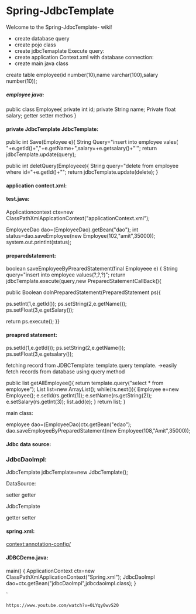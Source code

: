 # Spring-JdbcTemplate

Welcome to the Spring-JdbcTemplate- wiki!

* create database query
* create pojo class
* create jdbcTemaplate Execute query:
* create application Context.xml with database connection:
* create main java class


create table employee(id number(10),name varchar(100),salary number(10));


##### employee java:

public class Employee{
private int id;
private String name;
Private float salary;
getter setter methos
} 

#### private JdbcTemplate JdbcTemplate:

public int Save(Employee e){
String Query="insert into employee vales(
"+e.getId()+","+e.getName+",salary=+e.getsalary()+"'";
return jdbcTemplate.update(query);

public int deletQuery(Employeee){
String query="delete from employee where id="+e.getId()+"";
return jdbcTemplate.update(delete);
}

#### application contect.xml:

<bean id="ds" class="org.spring.framework.jdbc.datasource.DriverManagerDataSource">
<property name="driverclass" value="oracle.jdbc.driver.oracleDriver">
<property name="url" value="localjost:1522:xe:/>
<property name="username" value="system"/>
<property name="password" value="oracle"/>
</bean>

<bean id="jdbctemplate" class="org.spring.jdbc.core.JdbcTemplate">
<property name="datasource" red="ds"></property>
</bean>

<bean id="edao" class="com.javatpoint.EmployeeDao">
<property name="jdbcTemplate" ref="jdbcTemplate">
</bean>

</beans>


#### test.java:

Applicationcontext ctx=new ClassPathXmlApplcationContext("applicationContext.xml");

EmployeeDao dao=(EmployeeDao).getBean("dao");
int status=dao.saveEmployee(new Employee(102,"amit",35000));
system.out.printlnt(status);


#### preparedstatement:

boolean saveEmployeeByPrearedStatement(final Employeee e)
{
String query="insert into employee values(?,?,?)";
return jdbcTemplate.execute(query,new PreparedStatementCallBack<Boolean>(){

public Boolean doInPreparedStatement(PreparedStatement ps){

ps.setInt(1,e.getId());
ps.setString(2,e.getName());
ps.setFloat(3,e.getSalary());

return ps.execute();
}}


#### preapred statement:

ps.setId(1,e.getId());
ps.setString(2,e.getName());
ps.setFloat(3,e.getsalary());

fetching record from JDBCTemplate:
template.query
template.
->easily fetch records from database using query method

public list<Employee> getAllEmployee(){
return template.query("select * from employee");
List<Employee> list=new ArrayList<Employee>();
while(rs.next()){
Employee e=new Employee();
e.setId(rs.getInt(1));
e.setName(rs.getString(2));
e.setSalary(rs.getInt(3));
list.add(e);
}
return list;
}
  
  
  


main class:

employee dao=(EmployeeDao)ctx.getBean("edao");
dao.saveEmployeeByPreparedStatement(new Employee(108,"Amit",35000));





#### Jdbc data source:


### JdbcDaoImpl:

JdbcTemplate  jdbcTemplate=new JdbcTemplate();

DataSource:

setter
getter

JdbcTemplate  

getter
setter

#### spring.xml:

<context:annotation-config/>
<bean id="datasource" class="org.apache.common.dcp.basicdatasource"/>
<property name="driverClassName" value="org.class.apache.derby."/>
<property name="url" value=""/>
<property name="initialSize" value="2"/>
<property name="maxAccess" value="5"/>\
</bean>


#### JDBCDemo.java:

main()
{
ApplicationContext ctx=new ClassPathXmlApplicationContext("Spring.xml");
JdbcDaoImpl dao=ctx.getBean("jdbcDaoImpl",jdbcdaoimpl.class);
}

`

`https://www.youtube.com/watch?v=0LYqy0wvS20`

